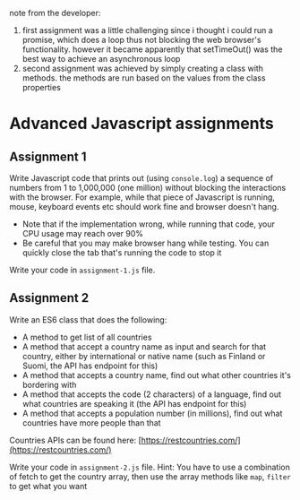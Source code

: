 note from the developer: 

1. first assignment was a little challenging since i thought i could run a promise, which does a loop thus not blocking the web browser's functionality. however it became apparently that setTimeOut() was the best way to achieve an asynchronous loop
2. second assignment was achieved by simply creating a class with methods. the methods are run based on the values from the class properties

# Advanced Javascript assignments

## Assignment 1

Write Javascript code that prints out (using `console.log`) a sequence of numbers from 1 to 1,000,000 (one million) without blocking the interactions with the browser. For example, while that piece of Javascript is running, mouse, keyboard events etc should work fine and browser doesn't hang.

- Note that if the implementation wrong, while running that code, your CPU usage may reach over 90%
- Be careful that you may make browser hang while testing. You can quickly close the tab that's running the code to stop it

Write your code in `assignment-1.js` file.

## Assignment 2

Write an ES6 class that does the following:

- A method to get list of all countries
- A method that accept a country name as input and search for that country, either by international or native name (such as Finland or Suomi, the API has endpoint for this)
- A method that accepts a country name, find out what other countries it's bordering with
- A method that accepts the code (2 characters) of a language, find out what countries are speaking it (the API has endpoint for this)
- A method that accepts a population number (in millions), find out what countries have more people than that

Countries APIs can be found here: [https://restcountries.com/](https://restcountries.com/)

Write your code in `assignment-2.js` file.
Hint: You have to use a combination of fetch to get the country array, then use the array methods like `map`, `filter` to get what you want
